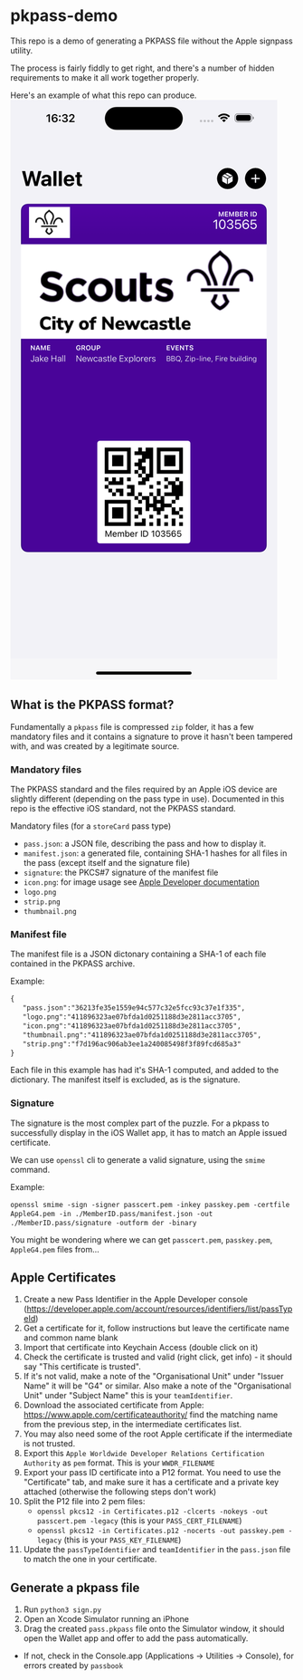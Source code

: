 # pkpass-demo

This repo is a demo of generating a PKPASS file without the Apple signpass utility.

The process is fairly fiddly to get right, and there's a number of hidden requirements to make it all work together properly.

Here's an example of what this repo can produce.
![Wallet Card example screenshot](./readme-files/screenshot.png)


## What is the PKPASS format?

Fundamentally a `pkpass` file is compressed `zip` folder, it has a few mandatory files and it contains a signature to prove it hasn't been tampered with, and was created by a legitimate source.

### Mandatory files

The PKPASS standard and the files required by an Apple iOS device are slightly different (depending on the pass type in use). Documented in this repo is the effective iOS standard, not the PKPASS standard.

Mandatory files (for a `storeCard` pass type)
* `pass.json`: a JSON file, describing the pass and how to display it.
* `manifest.json`: a generated file, containing SHA-1 hashes for all files in the pass (except itself and the signature file)
* `signature`: the PKCS#7 signature of the manifest file
* `icon.png`: for image usage see [Apple Developer documentation](https://developer.apple.com/library/archive/documentation/UserExperience/Conceptual/PassKit_PG/Creating.html)
* `logo.png`
* `strip.png`
* `thumbnail.png`

### Manifest file

The manifest file is a JSON dictonary containing a SHA-1 of each file contained in the PKPASS archive.

Example:
```
{
   "pass.json":"36213fe35e1559e94c577c32e5fcc93c37e1f335",
   "logo.png":"411896323ae07bfda1d0251188d3e2811acc3705",
   "icon.png":"411896323ae07bfda1d0251188d3e2811acc3705",
   "thumbnail.png":"411896323ae07bfda1d0251188d3e2811acc3705",
   "strip.png":"f7d196ac906ab3ee1a240085498f3f89fcd685a3"
}
```

Each file in this example has had it's SHA-1 computed, and added to the dictionary. The manifest itself is excluded, as is the signature.

### Signature

The signature is the most complex part of the puzzle. For a pkpass to successfully display in the iOS Wallet app, it has to match an Apple issued certificate.

We can use `openssl` cli to generate a valid signature, using the `smime` command.

Example:
```
openssl smime -sign -signer passcert.pem -inkey passkey.pem -certfile AppleG4.pem -in ./MemberID.pass/manifest.json -out ./MemberID.pass/signature -outform der -binary
```

You might be wondering where we can get `passcert.pem`, `passkey.pem`, `AppleG4.pem` files from...

## Apple Certificates

1. Create a new Pass Identifier in the Apple Developer console (https://developer.apple.com/account/resources/identifiers/list/passTypeId)
1. Get a certificate for it, follow instructions but leave the certificate name and common name blank
1. Import that certificate into Keychain Access (double click on it)
1. Check the certificate is trusted and valid (right click, get info) - it should say "This certificate is trusted".
1. If it's not valid, make a note of the "Organisational Unit" under "Issuer Name" it will be "G4" or similar. Also make a note of the "Organisational Unit" under "Subject Name" this is your `teamIdentifier`.
1. Download the associated certificate from Apple: https://www.apple.com/certificateauthority/ find the matching name from the previous step, in the intermediate certificates list.
1. You may also need some of the root Apple certificate if the intermediate is not trusted.
1. Export this `Apple Worldwide Developer Relations Certification Authority` as `pem` format. This is your `WWDR_FILENAME`
1. Export your pass ID certificate into a P12 format. You need to use the "Certificate" tab, and make sure it has a certificate and a private key attached (otherwise the following steps don't work)
1. Split the P12 file into 2 pem files: 
   * `openssl pkcs12 -in Certificates.p12 -clcerts -nokeys -out passcert.pem -legacy` (this is your `PASS_CERT_FILENAME`)
   * `openssl pkcs12 -in Certificates.p12 -nocerts -out passkey.pem -legacy` (this is your `PASS_KEY_FILENAME`)
1. Update the `passTypeIdentifier` and `teamIdentifier` in the `pass.json` file to match the one in your certificate.

## Generate a pkpass file

1. Run `python3 sign.py`
1. Open an Xcode Simulator running an iPhone
1. Drag the created `pass.pkpass` file onto the Simulator window, it should open the Wallet app and offer to add the pass automatically.
  * If not, check in the Console.app (Applications -> Utilities -> Console), for errors created by `passbook`

